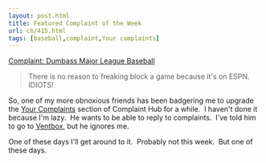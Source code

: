 ```yaml
---
layout: post.html
title: Featured Complaint of the Week
url: ch/415.html
tags: [baseball,complaint,Your complaints]
---
```

[Complaint: Dumbass Major League Baseball](http://www.submissions.complainthub.com/complaint/show/33)

> There is no reason to freaking block a game because it's on ESPN. IDIOTS!

So, one of my more obnoxious friends has been badgering me to upgrade the [Your Complaints](http://submissions.complainthub.com) section of Complaint Hub for a while.  I haven't done it because I'm lazy.  He wants to be able to reply to complaints.  I've told him to go to [Ventbox](http://www.ventbox.com), but he ignores me.

One of these days I'll get around to it.  Probably not this week.  But one of these days.
